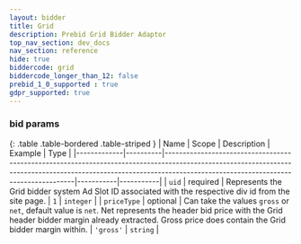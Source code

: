 ```yaml
---
layout: bidder
title: Grid
description: Prebid Grid Bidder Adaptor
top_nav_section: dev_docs
nav_section: reference
hide: true
biddercode: grid
biddercode_longer_than_12: false
prebid_1_0_supported : true
gdpr_supported: true
---
```



### bid params

{: .table .table-bordered .table-striped }
| Name        | Scope    | Description                                                                                                                                                                                                     | Example   | Type      |
|-------------|----------|-----------------------------------------------------------------------------------------------------------------------------------------------------------------------------------------------------------------|-----------|-----------|
| `uid`       | required | Represents the Grid bidder system Ad Slot ID associated with the respective div id from the site page.                                                                                                          | `1`       | `integer` |
| `priceType` | optional | Can take the values `gross` or `net`, default value is `net`. Net represents the header bid price with the Grid header bidder margin already extracted. Gross price does contain the Grid bidder margin within. | `'gross'` | `string`  |
